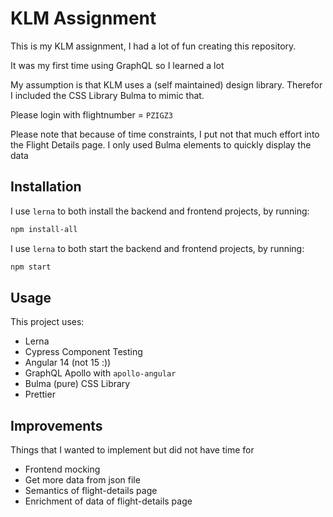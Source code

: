 # KLM Assignment

This is my KLM assignment, I had a lot of fun creating this repository.

It was my first time using GraphQL so I learned a lot

My assumption is that KLM uses a (self maintained) design library. Therefor I included the CSS Library Bulma to mimic that.

Please login with flightnumber = `PZIGZ3`

Please note that because of time constraints, I put not that much effort into the Flight Details page. I only used Bulma elements to quickly display the data

## Installation

I use `lerna` to both install the backend and frontend projects, by running:

```bash
npm install-all
```

I use `lerna` to both start the backend and frontend projects, by running:

```bash
npm start
```

## Usage

This project uses:
- Lerna
- Cypress Component Testing
- Angular 14 (not 15 :))
- GraphQL Apollo with `apollo-angular`
- Bulma (pure) CSS Library
- Prettier

## Improvements

Things that I wanted to implement but did not have time for
- Frontend mocking
- Get more data from json file
- Semantics of flight-details page
- Enrichment of data of flight-details page

